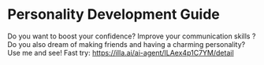# Personality Development Guide
Do you want to boost your confidence? Improve your communication skills ? Do you also dream of making friends and having a charming personality? Use me and see!
Fast try: https://illa.ai/ai-agent/ILAex4p1C7YM/detail
